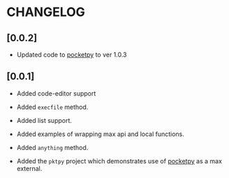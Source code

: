 # CHANGELOG


## [0.0.2]

- Updated code to [pocketpy](https://github.com/blueloveTH/pocketpy) to ver 1.0.3



## [0.0.1]

- Added code-editor support

- Added `execfile` method.

- Added list support.

- Added examples of wrapping max api and local functions.

- Added `anything` method.

- Added the `pktpy` project which demonstrates use of [pocketpy](https://github.com/blueloveTH/pocketpy) as a max external.
